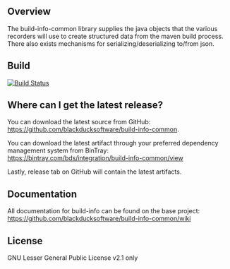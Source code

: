 ## Overview ##
The build-info-common library supplies the java objects that the various recorders will use to create structured data from the maven build process. There also exists mechanisms for serializing/deserializing to/from json.

## Build ##

[![Build Status](https://travis-ci.org/blackducksoftware/build-info-common.svg?branch=master)](https://travis-ci.org/blackducksoftware/build-info-common)

## Where can I get the latest release? ##
You can download the latest source from GitHub: https://github.com/blackducksoftware/build-info-common. 

You can download the latest artifact through your preferred dependency management system from BinTray: https://bintray.com/bds/integration/build-info-common/view

Lastly, release tab on GitHub will contain the latest artifacts.

## Documentation ##
All documentation for build-info can be found on the base project:  https://github.com/blackducksoftware/build-info-common/wiki

## License ##
GNU Lesser General Public License v2.1 only
